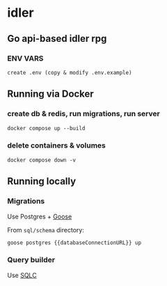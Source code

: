 # idler

## Go api-based idler rpg

### ENV VARS

    create .env (copy & modify .env.example)

## Running via Docker

### create db & redis, run migrations, run server

    docker compose up --build

### delete containers & volumes

    docker compose down -v

## Running locally

### Migrations

Use Postgres + [Goose](https://github.com/pressly/goose)

From `sql/schema` directory:

    goose postgres {{databaseConnectionURL}} up

### Query builder

Use [SQLC](https://docs.sqlc.dev/en/stable/tutorials/getting-started-postgresql.html)
